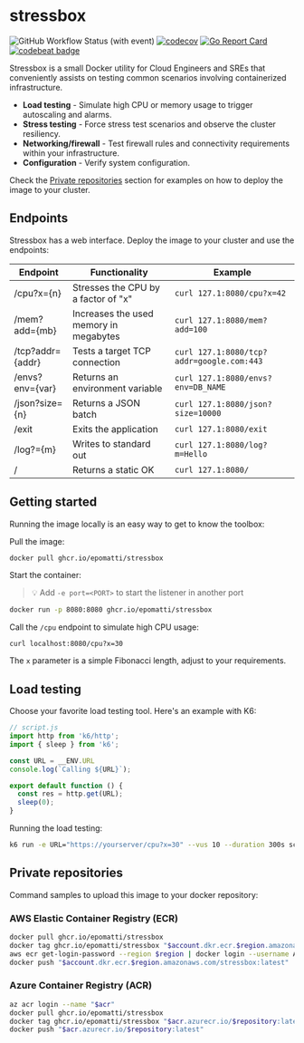 # stressbox

![GitHub Workflow Status (with event)](https://img.shields.io/github/actions/workflow/status/epomatti/stressbox/go.yml)
[![codecov](https://codecov.io/gh/epomatti/stressbox/graph/badge.svg?token=BR9Q424076)](https://codecov.io/gh/epomatti/stressbox) [![Go Report Card](https://goreportcard.com/badge/github.com/epomatti/stressbox)](https://goreportcard.com/report/github.com/epomatti/stressbox) [![codebeat badge](https://codebeat.co/badges/634c7208-edd0-4f05-8b87-a9627d9986db)](https://codebeat.co/projects/github-com-epomatti-stressbox-main)

Stressbox is a small Docker utility for Cloud Engineers and SREs that conveniently assists on testing common scenarios involving containerized infrastructure.

- **Load testing** - Simulate high CPU or memory usage to trigger autoscaling and alarms.
- **Stress testing** - Force stress test scenarios and observe the cluster resiliency.
- **Networking/firewall** - Test firewall rules and connectivity requirements within your infrastructure.
- **Configuration** - Verify system configuration.

Check the [Private repositories](#private-repositories) section for examples on how to deploy the image to your cluster.

## Endpoints

Stressbox has a web interface. Deploy the image to your cluster and use the endpoints:

| Endpoint | Functionality | Example |
|----------|-------------|---------|
| /cpu?x={n} | Stresses the CPU by a factor of "x" | `curl 127.1:8080/cpu?x=42` |
| /mem?add={mb} | Increases the used memory in megabytes | `curl 127.1:8080/mem?add=100` |
| /tcp?addr={addr} | Tests a target TCP connection | `curl 127.1:8080/tcp?addr=google.com:443` |
| /envs?env={var} | Returns an environment variable | `curl 127.1:8080/envs?env=DB_NAME` |
| /json?size={n} | Returns a JSON batch | `curl 127.1:8080/json?size=10000` |
| /exit | Exits the application | `curl 127.1:8080/exit` |
| /log?={m} | Writes to standard out | `curl 127.1:8080/log?m=Hello` |
| / | Returns a static OK | `curl 127.1:8080/` |

## Getting started

Running the image locally is an easy way to get to know the toolbox:

Pull the image:

```sh
docker pull ghcr.io/epomatti/stressbox
```

Start the container:

> 💡 Add `-e port=<PORT>` to start the listener in another port

```sh
docker run -p 8080:8080 ghcr.io/epomatti/stressbox
```

Call the `/cpu` endpoint to simulate high CPU usage:

```
curl localhost:8080/cpu?x=30
```

The `x` parameter is a simple Fibonacci length, adjust to your requirements.

## Load testing

Choose your favorite load testing tool. Here's an example with K6:

```js
// script.js
import http from 'k6/http';
import { sleep } from 'k6';

const URL = __ENV.URL
console.log(`Calling ${URL}`);

export default function () {
  const res = http.get(URL);
  sleep(0);
}
```

Running the load testing:

```sh
k6 run -e URL="https://yourserver/cpu?x=30" --vus 10 --duration 300s script.js
```

## Private repositories

Command samples to upload this image to your docker repository:

### AWS Elastic Container Registry (ECR)

```sh
docker pull ghcr.io/epomatti/stressbox
docker tag ghcr.io/epomatti/stressbox "$account.dkr.ecr.$region.amazonaws.com/stressbox:latest"
aws ecr get-login-password --region $region | docker login --username AWS --password-stdin "$account.dkr.ecr.$region.amazonaws.com"
docker push "$account.dkr.ecr.$region.amazonaws.com/stressbox:latest"
```

### Azure Container Registry (ACR)

```sh
az acr login --name "$acr"
docker pull ghcr.io/epomatti/stressbox
docker tag ghcr.io/epomatti/stressbox "$acr.azurecr.io/$repository:latest"
docker push "$acr.azurecr.io/$repository:latest"
```
